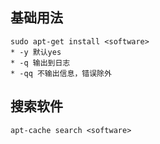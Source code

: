## 基础用法
    sudo apt-get install <software>
    * -y 默认yes
    * -q 输出到日志
    * -qq 不输出信息，错误除外
## 搜索软件
    apt-cache search <software>
